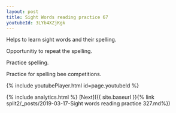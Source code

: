 ```yaml
---
layout: post
title: Sight Words reading practice 67
youtubeId: 3LYb4XZjKgk
---
```

 
 
Helps to learn sight words and their spelling.

Opportunitiy to repeat the spelling. 

Practice spelling. 
 
Practice for spelling bee competitions. 
 
{% include youtubePlayer.html id=page.youtubeId %}
 
 
{% include analytics.html %} 
[Next]({{ site.baseurl }}{% link  split2/_posts/2019-03-17-Sight words reading practice 327.md%})
 
